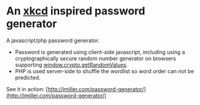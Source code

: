 An [xkcd][] inspired password generator
=======================

A javascript/php password generator.
* Password is generated using client-side javascript, including using a cryptographically secure random number generator on browsers supporting [window.crypto.getRandomValues](https://developer.mozilla.org/en-US/docs/Web/API/window.crypto.getRandomValues).
* PHP is used server-side to shuffle the wordlist so word order can not be predicted.

See it in action: [http://jmiller.com/password-generator/](http://jmiller.com/password-generator/)

[xkcd]: https://xkcd.com/936/
